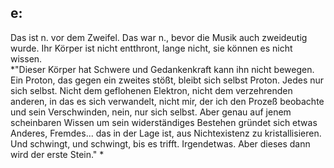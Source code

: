 ## e:
Das ist n. vor dem Zweifel. Das war n., bevor die Musik auch zweideutig wurde. Ihr Körper ist nicht entthront, lange nicht, sie können es nicht wissen.    
*&quot;Dieser Körper hat Schwere und Gedankenkraft kann ihn nicht bewegen. Ein Proton, das gegen ein zweites stößt, bleibt sich selbst Proton. Jedes nur sich selbst. Nicht dem geflohenen Elektron, nicht dem verzehrenden anderen, in das es sich verwandelt, nicht mir, der ich den Prozeß beobachte und sein Verschwinden, nein, nur sich selbst. Aber genau auf jenem scheinbaren Wissen um sein widerständiges Bestehen gründet sich etwas Anderes, Fremdes... das in der Lage ist, aus Nichtexistenz zu kristallisieren. Und schwingt, und schwingt, bis es trifft. Irgendetwas. Aber dieses dann wird der erste Stein.&quot; *   
